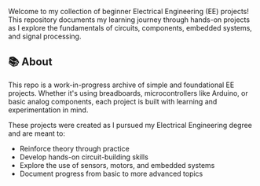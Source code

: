 
Welcome to my collection of beginner Electrical Engineering (EE) projects! This repository documents my learning journey through hands-on projects as I explore the fundamentals of circuits, components, embedded systems, and signal processing.

## 📚 About

This repo is a work-in-progress archive of simple and foundational EE projects. Whether it's using breadboards, microcontrollers like Arduino, or basic analog components, each project is built with learning and experimentation in mind.

These projects were created as I pursued my Electrical Engineering degree and are meant to:
- Reinforce theory through practice
- Develop hands-on circuit-building skills
- Explore the use of sensors, motors, and embedded systems
- Document progress from basic to more advanced topics
